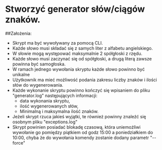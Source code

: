 # Stworzyć generator słów/ciągów znaków.

##Założenia:
- Skrypt ma być wywoływany za pomocą CLI.
- Każde słowo musi składać się z samych liter z alfabetu angielskiego.
- W słowie mogą występować maksymalnie 2 spółgłoski z rzędu. 
- Każde słowo musi zaczynać się od spółgłoski, a drugą literą zawsze powinna być samogłoska.
- W ramach jednego wywołania skryptu każde słowo powinno być unikalne  
- Użytkownik ma mieć możliwość podania zakresu liczby znaków i ilości słów do wygenerowania.
- Każde wykonanie skryptu powinno kończyć się wpisaniem do pliku "generator.log" następujących informacji:
    - data wykonania skryptu,
    - ilość wygenerowanych słów,
    - Minimalną i maksymalna ilość znaków.
- Jeżeli skrypt rzuca jakieś wyjątki, te również powinny znaleźć się osobnym pliku "exceptions.log"
- Skrypt powinien posiadać blokadę czasową, która uniemożliwi wywołanie go pomiędzy piątkiem od godz 15:00 a poniedziałkiem do 10:00, chyba że do wywołania komendy zostanie dodany parametr "--force"